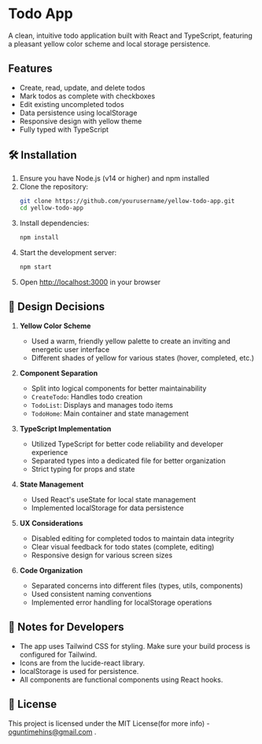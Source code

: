 


#  Todo App

A clean, intuitive todo application built with React and TypeScript, featuring a pleasant yellow color scheme and local storage persistence.

##  Features

- Create, read, update, and delete todos
- Mark todos as complete with checkboxes
- Edit existing uncompleted todos
- Data persistence using localStorage
- Responsive design with yellow theme
- Fully typed with TypeScript

## 🛠️ Installation

1. Ensure you have Node.js (v14 or higher) and npm installed
2. Clone the repository:
   ```bash
   git clone https://github.com/yourusername/yellow-todo-app.git
   cd yellow-todo-app
   ```
3. Install dependencies:
   ```bash
   npm install
   ```
4. Start the development server:
   ```bash
   npm start
   ```
5. Open [http://localhost:3000](http://localhost:3000) in your browser


## 🎨 Design Decisions

1. **Yellow Color Scheme**
   - Used a warm, friendly yellow palette to create an inviting and energetic user interface
   - Different shades of yellow for various states (hover, completed, etc.)

2. **Component Separation**
   - Split into logical components for better maintainability
   - `CreateTodo`: Handles todo creation
   - `TodoList`: Displays and manages todo items
   - `TodoHome`: Main container and state management

3. **TypeScript Implementation**
   - Utilized TypeScript for better code reliability and developer experience
   - Separated types into a dedicated file for better organization
   - Strict typing for props and state

4. **State Management**
   - Used React's useState for local state management
   - Implemented localStorage for data persistence
  

5. **UX Considerations**
   - Disabled editing for completed todos to maintain data integrity
   - Clear visual feedback for todo states (complete, editing)
   - Responsive design for various screen sizes

6. **Code Organization**
   - Separated concerns into different files (types, utils, components)
   - Used consistent naming conventions
   - Implemented error handling for localStorage operations


## 📝 Notes for Developers

- The app uses Tailwind CSS for styling. Make sure your build process is configured for Tailwind.
- Icons are from the lucide-react library.
- localStorage is used for persistence.
- All components are functional components using React hooks.



## 📄 License

This project is licensed under the MIT License(for more info) - oguntimehins@gmail.com .